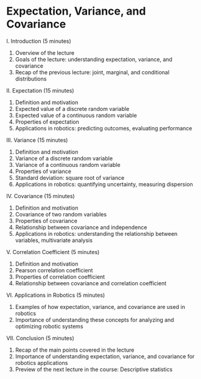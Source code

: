 # Expectation, Variance, and Covariance

I. Introduction (5 minutes)

1. Overview of the lecture
1. Goals of the lecture: understanding expectation, variance, and covariance
1. Recap of the previous lecture: joint, marginal, and conditional distributions

II. Expectation (15 minutes)

1. Definition and motivation
1. Expected value of a discrete random variable
1. Expected value of a continuous random variable
1. Properties of expectation
1. Applications in robotics: predicting outcomes, evaluating performance

III. Variance (15 minutes)

1. Definition and motivation
1. Variance of a discrete random variable
1. Variance of a continuous random variable
1. Properties of variance
1. Standard deviation: square root of variance
1. Applications in robotics: quantifying uncertainty, measuring dispersion

IV. Covariance (15 minutes)

1. Definition and motivation
1. Covariance of two random variables
1. Properties of covariance
1. Relationship between covariance and independence
1. Applications in robotics: understanding the relationship between variables, multivariate analysis

V. Correlation Coefficient (5 minutes)

1. Definition and motivation
1. Pearson correlation coefficient
1. Properties of correlation coefficient
1. Relationship between covariance and correlation coefficient

VI. Applications in Robotics (5 minutes)

1. Examples of how expectation, variance, and covariance are used in robotics
1. Importance of understanding these concepts for analyzing and optimizing robotic systems

VII. Conclusion (5 minutes)

1. Recap of the main points covered in the lecture
1. Importance of understanding expectation, variance, and covariance for robotics applications
1. Preview of the next lecture in the course: Descriptive statistics
